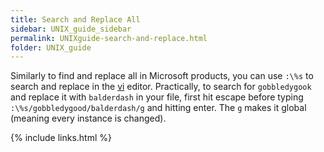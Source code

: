 ```yaml
---
title: Search and Replace All
sidebar: UNIX_guide_sidebar
permalink: UNIXguide-search-and-replace.html
folder: UNIX_guide
---
```


<link rel="stylesheet" href="css/theme-blue.css">

Similarly to find and replace all in Microsoft products, you can use `:\%s` to
search and replace in the [vi](UNIXguide-vi.html) editor.
Practically, to search for `gobbledygook` and replace it with `balderdash` in
your file, first hit escape before typing `:\%s/gobbledygood/balderdash/g` and
hitting enter.
The `g` makes it global (meaning every instance is changed).

{% include links.html %}
